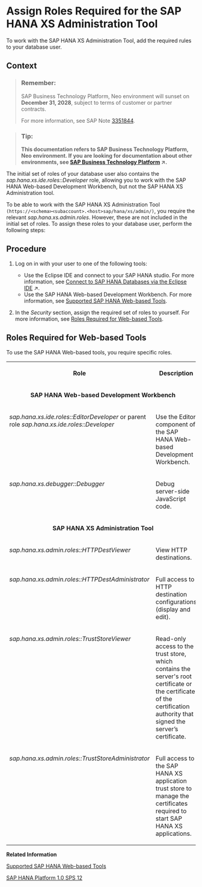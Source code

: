 <!-- loioc006db57b3654c5fbcd9f6136b556c3d -->

# Assign Roles Required for the SAP HANA XS Administration Tool

To work with the SAP HANA XS Administration Tool, add the required rules to your database user.



## Context

> ### Remember:  
> SAP Business Technology Platform, Neo environment will sunset on **December 31, 2028**, subject to terms of customer or partner contracts.
> 
> For more information, see SAP Note [3351844](https://me.sap.com/notes/3351844).

> ### Tip:  
> **This documentation refers to SAP Business Technology Platform, Neo environment. If you are looking for documentation about other environments, see [SAP Business Technology Platform](https://help.sap.com/viewer/65de2977205c403bbc107264b8eccf4b/Cloud/en-US/6a2c1ab5a31b4ed9a2ce17a5329e1dd8.html "SAP Business Technology Platform (SAP BTP) is an integrated offering comprised of four technology portfolios: database and data management, application development and integration, analytics, and intelligent technologies. The platform offers users the ability to turn data into business value, compose end-to-end business processes, and build and extend SAP applications quickly.") :arrow_upper_right:.**

The initial set of roles of your database user also contains the *sap.hana.xs.ide.roles::Developer* role, allowing you to work with the SAP HANA Web-based Development Workbench, but not the SAP HANA XS Administration tool.

To be able to work with the SAP HANA XS Administration Tool `(https://<schema><subaccount>.<host>sap/hana/xs/admin/)`, you require the relevant *sap.hana.xs.admin.roles*. However, these are not included in the initial set of roles. To assign these roles to your database user, perform the following steps:



<a name="loioc006db57b3654c5fbcd9f6136b556c3d__steps_dns_yyd_ndb"/>

## Procedure

1.  Log on in with your user to one of the following tools:

    -   Use the Eclipse IDE and connect to your SAP HANA studio. For more information, see [Connect to SAP HANA Databases via the Eclipse IDE](https://help.sap.com/viewer/d4790b2de2f4429db6f3dff54e4d7b3a/Cloud/en-US/4efc124a0ccc42b3b502ad3a3908d23d.html "Connect to an SAP HANA single-container (XS) or tenant database system (MDC) using SAP HANA tools via the Eclipse IDE.") :arrow_upper_right:.
    -   Use the SAP HANA Web-based Development Workbench. For more information, see [Supported SAP HANA Web-based Tools](supported-sap-hana-web-based-tools-ad3717d.md).

2.  In the *Security* section, assign the required set of roles to yourself. For more information, see [Roles Required for Web-based Tools](assign-roles-required-for-the-sap-hana-xs-administration-tool-c006db5.md#loiod7c4ca5dac4f4dbbb47901eebe9ea0d1).


<a name="loiod7c4ca5dac4f4dbbb47901eebe9ea0d1"/>

<!-- loiod7c4ca5dac4f4dbbb47901eebe9ea0d1 -->

## Roles Required for Web-based Tools

To use the SAP HANA Web-based tools, you require specific roles.




<table>
<tr>
<th valign="top">

Role

</th>
<th valign="top">

Description

</th>
</tr>
<tr>
<td valign="top" align="center" colspan="2">

**SAP HANA Web-based Development Workbench**

</td>
</tr>
<tr>
<td valign="top">

*sap.hana.xs.ide.roles::EditorDeveloper* or parent role *sap.hana.xs.ide.roles::Developer*

</td>
<td valign="top">

Use the Editor component of the SAP HANA Web-based Development Workbench.

</td>
</tr>
<tr>
<td valign="top">

*sap.hana.xs.debugger::Debugger*

</td>
<td valign="top">

Debug server-side JavaScript code.

</td>
</tr>
<tr>
<td valign="top" align="center" colspan="2">

**SAP HANA XS Administration Tool**

</td>
</tr>
<tr>
<td valign="top">

*sap.hana.xs.admin.roles::HTTPDestViewer*

</td>
<td valign="top">

View HTTP destinations.

</td>
</tr>
<tr>
<td valign="top">

*sap.hana.xs.admin.roles::HTTPDestAdministrator*

</td>
<td valign="top">

Full access to HTTP destination configurations \(display and edit\).

</td>
</tr>
<tr>
<td valign="top">

*sap.hana.xs.admin.roles::TrustStoreViewer*

</td>
<td valign="top">

Read-only access to the trust store, which contains the server's root certificate or the certificate of the certification authority that signed the server’s certificate.

</td>
</tr>
<tr>
<td valign="top">

*sap.hana.xs.admin.roles::TrustStoreAdministrator*

</td>
<td valign="top">

Full access to the SAP HANA XS application trust store to manage the certificates required to start SAP HANA XS applications.

</td>
</tr>
</table>

**Related Information**  


[Supported SAP HANA Web-based Tools](supported-sap-hana-web-based-tools-ad3717d.md "SAP BTP supports the following Web-based tools: SAP HANA Web-based Development Workbench, SAP HANA Studio, and SAP HANA XS Administration Tool.")

[SAP HANA Platform 1.0 SPS 12](https://help.sap.com/viewer/product/SAP_HANA_PLATFORM/1.0.12/en-US)

